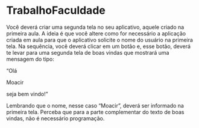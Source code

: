 # TrabalhoFaculdade

Você deverá criar uma segunda tela no seu aplicativo, aquele criado na primeira aula. A ideia é que você altere como for necessário a aplicação criada em aula para que o aplicativo solicite o nome do usuário na primeira tela. Na sequência, você deverá clicar em um botão e, esse botão, deverá te levar para uma segunda tela de boas vindas que mostrará uma mensagem do tipo:

“Olá

Moacir

seja bem vindo!”

Lembrando que o nome, nesse caso “Moacir”, deverá ser informado na primeira tela. Perceba que para a parte complementar do texto de boas vindas, não é necessário programação.
